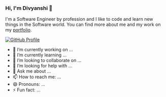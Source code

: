 ### Hi, I'm Divyanshi 👋

I'm a Software Engineer by profession and I like to code and learn new things in the Software world. You can find more about me and my work on my [portfolio](https://divi-259.github.io). 

[![GitHub Profile](https://img.shields.io/badge/Check%20out%20my-Portfolio-brightgreen)](https://divi-259.github.io)



- 🔭 I’m currently working on ...
- 🌱 I’m currently learning ...
- 👯 I’m looking to collaborate on ...
- 🤔 I’m looking for help with ...
- 💬 Ask me about ...
- 📫 How to reach me: ...
- 😄 Pronouns: ...
- ⚡ Fun fact: ...
